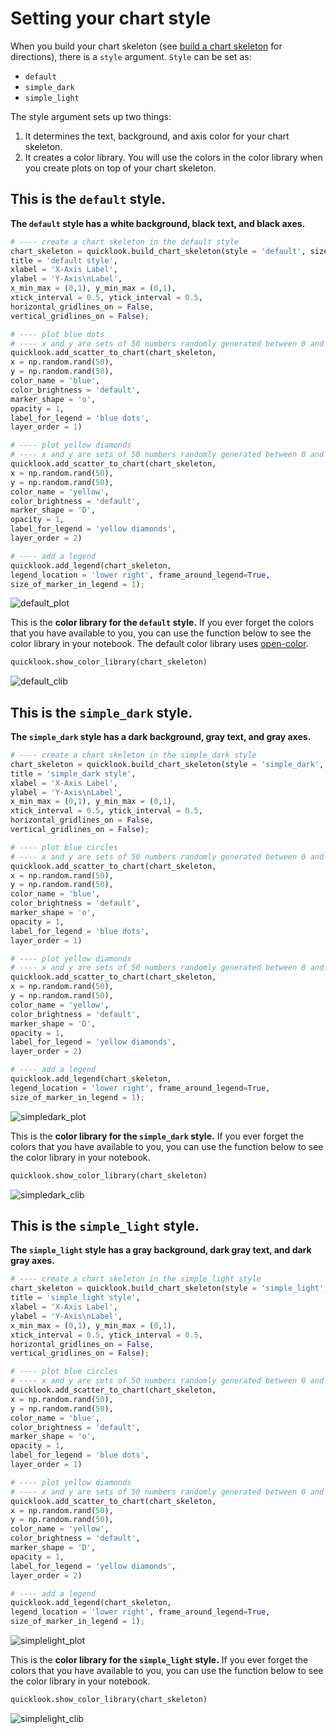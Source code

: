 # Setting your chart style
When you build your chart skeleton (see [build a chart skeleton](https://github.com/alexdsbreslav/quicklook/blob/master/how_to_use_quicklook/build_chart_skeleton.md) for directions), there is a `style` argument. `Style` can be set as:
- `default`
- `simple_dark`
- `simple_light`

The style argument sets up two things:
1. It determines the text, background, and axis color for your chart skeleton.
2. It creates a color library. You will use the colors in the color library when you create plots on top of your chart skeleton.

## This is the `default` style.
**The `default` style has a white background, black text, and black axes.**


```python
# ---- create a chart skeleton in the default style
chart_skeleton = quicklook.build_chart_skeleton(style = 'default', size = 'default',
title = 'default style',
xlabel = 'X-Axis Label',
ylabel = 'Y-Axis\nLabel',
x_min_max = (0,1), y_min_max = (0,1),
xtick_interval = 0.5, ytick_interval = 0.5,
horizontal_gridlines_on = False,
vertical_gridlines_on = False);

# ---- plot blue dots
# ---- x and y are sets of 50 numbers randomly generated between 0 and 1
quicklook.add_scatter_to_chart(chart_skeleton,
x = np.random.rand(50),
y = np.random.rand(50),
color_name = 'blue',
color_brightness = 'default',
marker_shape = 'o',
opacity = 1,
label_for_legend = 'blue dots',
layer_order = 1)

# ---- plot yellow diamonds
# ---- x and y are sets of 50 numbers randomly generated between 0 and 1
quicklook.add_scatter_to_chart(chart_skeleton,
x = np.random.rand(50),
y = np.random.rand(50),
color_name = 'yellow',
color_brightness = 'default',
marker_shape = 'D',
opacity = 1,
label_for_legend = 'yellow diamonds',
layer_order = 2)

# ---- add a legend
quicklook.add_legend(chart_skeleton,
legend_location = 'lower right', frame_around_legend=True,
size_of_marker_in_legend = 1);
```


![default_plot](https://github.com/alexdsbreslav/quicklook/blob/master/images/setting_your_chart_style/default_plot.png)


This is the **color library for the `default` style.**  If you ever forget the colors that you have available to you, you can use the function below to see the color library in your notebook. The default color library uses [open-color](https://yeun.github.io/open-color/).


```python
quicklook.show_color_library(chart_skeleton)
```


![default_clib](https://github.com/alexdsbreslav/quicklook/blob/master/images/setting_your_chart_style/default_clib.png)


## This is the `simple_dark` style.
**The `simple_dark` style has a dark background, gray text, and gray axes.**


```python
# ---- create a chart skeleton in the simple_dark style
chart_skeleton = quicklook.build_chart_skeleton(style = 'simple_dark', size = 'default',
title = 'simple_dark style',
xlabel = 'X-Axis Label',
ylabel = 'Y-Axis\nLabel',
x_min_max = (0,1), y_min_max = (0,1),
xtick_interval = 0.5, ytick_interval = 0.5,
horizontal_gridlines_on = False,
vertical_gridlines_on = False);

# ---- plot blue circles
# ---- x and y are sets of 50 numbers randomly generated between 0 and 1
quicklook.add_scatter_to_chart(chart_skeleton,
x = np.random.rand(50),
y = np.random.rand(50),
color_name = 'blue',
color_brightness = 'default',
marker_shape = 'o',
opacity = 1,
label_for_legend = 'blue dots',
layer_order = 1)

# ---- plot yellow diamonds
# ---- x and y are sets of 50 numbers randomly generated between 0 and 1
quicklook.add_scatter_to_chart(chart_skeleton,
x = np.random.rand(50),
y = np.random.rand(50),
color_name = 'yellow',
color_brightness = 'default',
marker_shape = 'D',
opacity = 1,
label_for_legend = 'yellow diamonds',
layer_order = 2)

# ---- add a legend
quicklook.add_legend(chart_skeleton,
legend_location = 'lower right', frame_around_legend=True,
size_of_marker_in_legend = 1);
```


![simpledark_plot](https://github.com/alexdsbreslav/quicklook/blob/master/images/setting_your_chart_style/simpledark_plot.png)


This is the **color library for the `simple_dark` style.**  If you ever forget the colors that you have available to you, you can use the function below to see the color library in your notebook.


```python
quicklook.show_color_library(chart_skeleton)
```


![simpledark_clib](https://github.com/alexdsbreslav/quicklook/blob/master/images/setting_your_chart_style/simpledark_clib.png)


## This is the `simple_light` style.
**The `simple_light` style has a gray background, dark gray text, and dark gray axes.**


```python
# ---- create a chart skeleton in the simple_light style
chart_skeleton = quicklook.build_chart_skeleton(style = 'simple_light', size = 'default',
title = 'simple_light style',
xlabel = 'X-Axis Label',
ylabel = 'Y-Axis\nLabel',
x_min_max = (0,1), y_min_max = (0,1),
xtick_interval = 0.5, ytick_interval = 0.5,
horizontal_gridlines_on = False,
vertical_gridlines_on = False);

# ---- plot blue circles
# ---- x and y are sets of 50 numbers randomly generated between 0 and 1
quicklook.add_scatter_to_chart(chart_skeleton,
x = np.random.rand(50),
y = np.random.rand(50),
color_name = 'blue',
color_brightness = 'default',
marker_shape = 'o',
opacity = 1,
label_for_legend = 'blue dots',
layer_order = 1)

# ---- plot yellow diamonds
# ---- x and y are sets of 50 numbers randomly generated between 0 and 1
quicklook.add_scatter_to_chart(chart_skeleton,
x = np.random.rand(50),
y = np.random.rand(50),
color_name = 'yellow',
color_brightness = 'default',
marker_shape = 'D',
opacity = 1,
label_for_legend = 'yellow diamonds',
layer_order = 2)

# ---- add a legend
quicklook.add_legend(chart_skeleton,
legend_location = 'lower right', frame_around_legend=True,
size_of_marker_in_legend = 1);
```


![simplelight_plot](https://github.com/alexdsbreslav/quicklook/blob/master/images/setting_your_chart_style/simplelight_plot.png)


This is the **color library for the `simple_light` style.**  If you ever forget the colors that you have available to you, you can use the function below to see the color library in your notebook.


```python
quicklook.show_color_library(chart_skeleton)
```


![simplelight_clib](https://github.com/alexdsbreslav/quicklook/blob/master/images/setting_your_chart_style/simplelight_clib.png)
